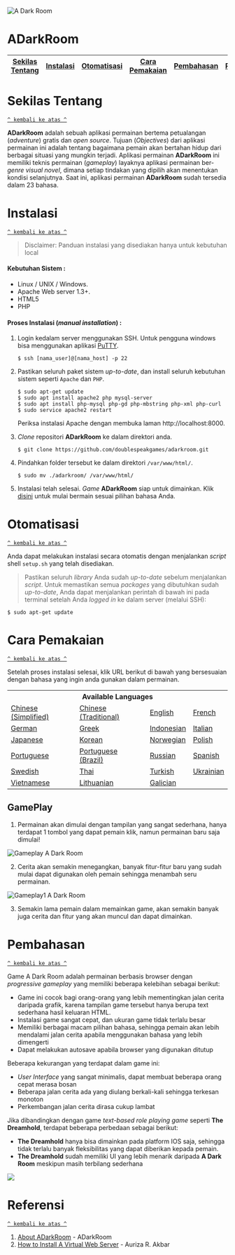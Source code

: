 ![A Dark Room](https://github.com/doublespeakgames/adarkroom/blob/master/img/Logo1.jpg)
# ADarkRoom

[Sekilas Tentang](#sekilas-tentang) | [Instalasi](#instalasi) | [Otomatisasi](#otomatisasi) | [Cara Pemakaian](#cara-pemakaian) | [Pembahasan](#pembahasan) | [Referensi](#referensi)
:---:|:---:|:---:|:---:|:---:|:---:


# Sekilas Tentang
[`^ kembali ke atas ^`](#)

**ADarkRoom** adalah sebuah aplikasi permainan bertema petualangan (*adventure*) gratis dan *open source*. Tujuan (*Objectives*) dari aplikasi permainan ini adalah tentang bagaimana pemain akan bertahan hidup dari berbagai situasi yang mungkin terjadi. Aplikasi permainan **ADarkRoom** ini memiliki teknis permainan (*gameplay*) layaknya aplikasi permainan ber-*genre* *visual novel*, dimana setiap tindakan yang dipilih akan menentukan kondisi selanjutnya. Saat ini, aplikasi permainan **ADarkRoom** sudah tersedia dalam 23 bahasa.


# Instalasi
[`^ kembali ke atas ^`](#)

> Disclaimer: Panduan instalasi yang disediakan hanya untuk kebutuhan local

#### Kebutuhan Sistem :
- Linux / UNIX / Windows.
- Apache Web server 1.3+.
- HTML5
- PHP

#### Proses Instalasi (*manual installation*) :
1. Login kedalam server menggunakan SSH. Untuk pengguna windows bisa menggunakan aplikasi [PuTTY](http://www.putty.org/).
    ```
    $ ssh [nama_user]@[nama_host] -p 22
    ```

2. Pastikan seluruh paket sistem *up-to-date*, dan install seluruh kebutuhan sistem seperti `Apache` dan `PHP`.
    ```
    $ sudo apt-get update
    $ sudo apt install apache2 php mysql-server
    $ sudo apt install php-mysql php-gd php-mbstring php-xml php-curl
    $ sudo service apache2 restart
    ```
    Periksa instalasi Apache dengan membuka laman http://localhost:8000.

3. *Clone* repositori **ADarkRoom** ke dalam direktori anda. 
    ```
    $ git clone https://github.com/doublespeakgames/adarkroom.git
    ```

4. Pindahkan folder tersebut ke dalam direktori `/var/www/html/`.
    ```
    $ sudo mv ./adarkroom/ /var/www/html/
    ```
    
5. Instalasi telah selesai. *Game* **ADarkRoom** siap untuk dimainkan. Klik [disini](#cara-pemakaian) untuk mulai bermain sesuai pilihan bahasa Anda.

# Otomatisasi
[`^ kembali ke atas ^`](#)

Anda dapat melakukan instalasi secara otomatis dengan menjalankan *script* shell `setup.sh` yang telah disediakan.
> Pastikan seluruh *library* Anda sudah *up-to-date* sebelum menjalankan *script*. Untuk memastikan semua *packages* yang dibutuhkan sudah *up-to-date*, Anda dapat menjalankan perintah di bawah ini pada terminal setelah Anda *logged in* ke dalam server (melalui SSH):
```
$ sudo apt-get update
```

# Cara Pemakaian
[`^ kembali ke atas ^`](#)

Setelah proses instalasi selesai, klik URL berikut di bawah yang bersesuaian dengan bahasa yang ingin anda gunakan dalam permainan.

<table>
<tr><th colspan=4>Available Languages</tr>
<tr>
	<td><a href="http://localhost:8000/adarkroom/?lang=zh_cn">Chinese (Simplified)</a></td>
	<td><a href="http://localhost:8000/adarkroom/?lang=zh_tw">Chinese (Traditional)</a></td>
	<td><a href="http://localhost:8000/adarkroom/?lang=en">English</a></td>
	<td><a href="http://localhost:8000/adarkroom/?lang=fr">French</a></td>
</tr><tr>
	<td><a href="http://localhost:8000/adarkroom/?lang=de">German</a></td>
	<td><a href="http://localhost:8000/adarkroom/?lang=el">Greek</a></td>
	<td><a href="http://localhost:8000/adarkroom/?lang=id">Indonesian</a></td>
	<td><a href="http://localhost:8000/adarkroom/?lang=it">Italian</a></td>
</tr><tr>
	<td><a href="http://localhost:8000/adarkroom/?lang=ja">Japanese</a></td>
	<td><a href="http://localhost:8000/adarkroom/?lang=ko">Korean</a></td>
	<td><a href="http://localhost:8000/adarkroom/?lang=nb">Norwegian</a></td>
	<td><a href="http://localhost:8000/adarkroom/?lang=pl">Polish</a></td>
</tr><tr>
	<td><a href="http://localhost:8000/adarkroom/?lang=pt">Portuguese</a></td>
	<td><a href="http://localhost:8000/adarkroom/?lang=pt_br">Portuguese (Brazil)</a></td>
	<td><a href="http://localhost:8000/adarkroom/?lang=ru">Russian</a></td>
	<td><a href="http://localhost:8000/adarkroom/?lang=es">Spanish</a></td>
</tr><tr>
	<td><a href="http://localhost:8000/adarkroom/?lang=sv">Swedish</a></td>
	<td><a href="http://localhost:8000/adarkroom/?lang=th">Thai</a></td>
	<td><a href="http://localhost:8000/adarkroom/?lang=tr">Turkish</a></td>
	<td><a href="http://localhost:8000/adarkroom/?lang=uk">Ukrainian</a></td>
</tr><tr>
	<td><a href="http://adarkroom.doublespeakgames.com/?lang=vi">Vietnamese</a></td>
	<td><a href="http://adarkroom.doublespeakgames.com/?lang=lt_LT">Lithuanian</a></td>
	<td><a href="http://adarkroom.doublespeakgames.com/?lang=gl">Galician</a></td>
</tr>
</table>

## GamePlay
1. Permainan akan dimulai dengan tampilan yang sangat sederhana, hanya terdapat 1 tombol yang dapat pemain klik, namun permainan baru saja dimulai!

![Gameplay A Dark Room](https://i.ibb.co/PQJLfFJ/a-dark-room.png)

2. Cerita akan semakin menegangkan, banyak fitur-fitur baru yang sudah mulai dapat digunakan oleh pemain sehingga menambah seru permainan.

![Gameplay1 A Dark Room](https://i.ibb.co/6NnsgLK/upd.png)

3. Semakin lama pemain dalam memainkan game, akan semakin banyak juga cerita dan fitur yang akan muncul dan dapat dimainkan.


# Pembahasan
[`^ kembali ke atas ^`](#)

Game A Dark Room adalah permainan berbasis browser dengan *progressive gameplay* yang memiliki beberapa kelebihan sebagai berikut:

* Game ini cocok bagi orang-orang yang lebih mementingkan jalan cerita daripada grafik, karena tampilan game tersebut hanya berupa text sederhana hasil keluaran HTML.
* Instalasi game sangat cepat, dan ukuran game tidak terlalu besar
* Memiliki berbagai macam pilihan bahasa, sehingga pemain akan lebih mendalami jalan cerita apabila menggunakan bahasa yang lebih dimengerti
* Dapat melakukan autosave apabila browser yang digunakan ditutup

Beberapa kekurangan yang terdapat dalam game ini:
* *User Interface* yang sangat minimalis, dapat membuat beberapa orang cepat merasa bosan
* Beberapa jalan cerita ada yang diulang berkali-kali sehingga terkesan monoton
* Perkembangan jalan cerita dirasa cukup lambat

Jika dibandingkan dengan game *text-based role playing game* seperti **The Dreamhold**, terdapat beberapa perbedaan sebagai berikut:
* **The Dreamhold** hanya bisa dimainkan pada platform IOS saja, sehingga tidak terlalu banyak fleksibilitas yang dapat diberikan kepada pemain.
* **The Dreamhold** sudah memiliki UI yang lebih menarik daripada **A Dark Room** meskipun masih terbilang sederhana

![](https://i.ibb.co/TBggQKZ/dreamhold3.jpg)

# Referensi
[`^ kembali ke atas ^`](#)

1. [About ADarkRoom](https://github.com/doublespeakgames/adarkroom) - ADarkRoom
2. [How to Install A Virtual Web Server](https://github.com/auriza/komdat-lab/blob/master/p01.md) - Auriza R. Akbar
